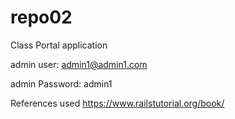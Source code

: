 # repo02
Class Portal application

admin user: admin1@admin1.com

admin Password: admin1

References used
https://www.railstutorial.org/book/
